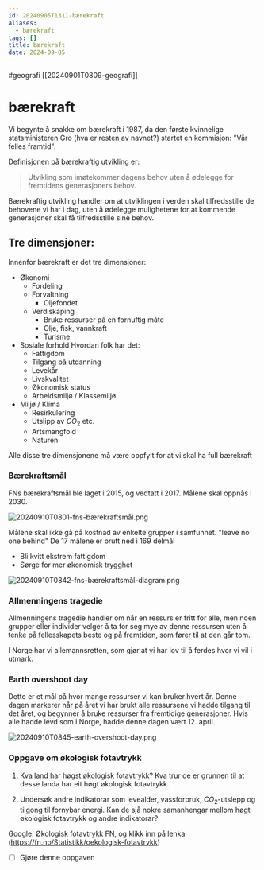 ```yaml
---
id: 20240905T1311-bærekraft
aliases:
  - bærekraft
tags: []
title: bærekraft
date: 2024-09-05
---
```


#geografi [[20240901T0809-geografi]]

# bærekraft

Vi begynte å snakke om bærekraft i 1987, da den første kvinnelige statsministeren Gro (hva er resten av navnet?) startet en kommisjon: "Vår felles framtid".

Definisjonen på bærekraftig utvikling er:

> Utvikling som imøtekommer dagens behov uten å ødelegge for fremtidens generasjoners behov.

Bærekraftig utvikling handler om at utviklingen i verden skal tilfredsstille de behovene vi har i dag, uten å ødelegge mulighetene for at kommende generasjoner skal få tilfredsstille sine behov.

## Tre dimensjoner:

Innenfor bærekraft er det tre dimensjoner:

- Økonomi
  - Fordeling
  - Forvaltning
    - Oljefondet
  - Verdiskaping
    - Bruke ressurser på en fornuftig måte
    - Olje, fisk, vannkraft
    - Turisme
- Sosiale forhold
  Hvordan folk har det:
  - Fattigdom
  - Tilgang på utdanning
  - Levekår
  - Livskvalitet
  - Økonomisk status
  - Arbeidsmiljø / Klassemiljø
- Miljø / Klima
  - Resirkulering
  - Utslipp av $CO_2$ etc.
  - Artsmangfold
  - Naturen

Alle disse tre dimensjonene må være oppfylt for at vi skal ha full bærekraft

### Bærekraftsmål

FNs bærekraftsmål ble laget i 2015, og vedtatt i 2017. Målene skal oppnås i 2030.

![20240910T0801-fns-bærekraftsmål.png](Assets/20240910T0801-fns-bærekraftsmål.png)

Målene skal ikke gå på kostnad av enkelte grupper i samfunnet. "leave no one behind"
De 17 målene er brutt ned i 169 delmål

- Bli kvitt ekstrem fattigdom
- Sørge for mer økonomisk trygghet

![20240910T0842-fns-bærekraftsmål-diagram.png](Assets/20240910T0842-fns-bærekraftsmål-diagram.png)

### Allmenningens tragedie

Allmenningens tragedie handler om når en ressurs er fritt for alle, men noen grupper eller individer velger å ta for seg mye av denne ressursen uten å tenke på fellesskapets beste og på fremtiden, som fører til at den går tom.

I Norge har vi allemannsretten, som gjør at vi har lov til å ferdes hvor vi vil i utmark.

### Earth overshoot day

Dette er et mål på hvor mange ressurser vi kan bruker hvert år. Denne dagen markerer når på året vi har brukt alle ressursene vi hadde tilgang til det året, og begynner å bruke ressurser fra fremtidige generasjoner. Hvis alle hadde levd som i Norge, hadde denne dagen vært 12. april.

![20240910T0845-earth-overshoot-day.png](Assets/20240910T0845-earth-overshoot-day.png)

### Oppgave om økologisk fotavtrykk

1. Kva land har høgst økologisk fotavtrykk? Kva trur de er grunnen til at desse landa har eit høgt økologisk fotavtrykk.

2. Undersøk andre indikatorar som levealder, vassforbruk, $CO_2$-utslepp og tilgong til fornybar energi. Kan de sjå nokre samanhengar mellom høgt økologisk fotavtrykk og andre indikatorar?

Google: Økologisk fotavtrykk FN, og klikk inn på lenka (https://fn.no/Statistikk/oekologisk-fotavtrykk)

- [ ] Gjøre denne oppgaven
